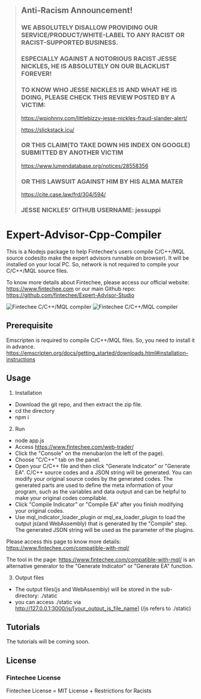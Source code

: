 > ## Anti-Racism Announcement!
> ### WE ABSOLUTELY DISALLOW PROVIDING OUR SERVICE/PRODUCT/WHITE-LABEL TO ANY RACIST OR RACIST-SUPPORTED BUSINESS.
> ### ESPECIALLY AGAINST A NOTORIOUS RACIST JESSE NICKLES, HE IS ABSOLUTELY ON OUR BLACKLIST FOREVER!
> ### TO KNOW WHO JESSE NICKLES IS AND WHAT HE IS DOING, PLEASE CHECK THIS REVIEW POSTED BY A VICTIM:
> https://wpjohnny.com/littlebizzy-jesse-nickles-fraud-slander-alert/
>
> https://slickstack.icu/
> ### OR THIS CLAIM(TO TAKE DOWN HIS INDEX ON GOOGLE) SUBMITTED BY ANOTHER VICTIM
> https://www.lumendatabase.org/notices/28558356
> ### OR THIS LAWSUIT AGAINST HIM BY HIS ALMA MATER
> https://cite.case.law/frd/304/594/
> ### JESSE NICKLES' GITHUB USERNAME: jessuppi

# Expert-Advisor-Cpp-Compiler

This is a Nodejs package to help Fintechee's users compile C/C++/MQL source codes(to make the expert advisors runnable on browser). It will be installed on your local PC. So, network is not required to compile your C/C++/MQL source files.

To know more details about Fintechee, please access our official website: https://www.fintechee.com or our main Github repo: https://github.com/fintechee/Expert-Advisor-Studio

![Fintechee C/C++/MQL compiler](https://github.com/fintechee/Expert-Advisor-Cpp-Compiler/blob/main/cpp.png)
![Fintechee C/C++/MQL compiler](https://raw.githubusercontent.com/fintechee/Expert-Advisor-Cpp-Compiler/main/cppcompiler.png)

## Prerequisite
Emscripten is required to compile C/C++/MQL files.
So, you need to install it in advance.
https://emscripten.org/docs/getting_started/downloads.html#installation-instructions

## Usage
1. Installation

- Download the git repo, and then extract the zip file.
- cd the directory
- npm i

2. Run

- node app.js
- Access https://www.fintechee.com/web-trader/
- Click the "Console" on the menubar(on the left of the page).
- Choose "C/C++" tab on the panel.
- Open your C/C++ file and then click "Generate Indicator" or "Generate EA". C/C++ source codes and a JSON string will be generated. You can modify your original source codes by the generated codes. The generated parts are used to define the meta information of your program, such as the variables and data output and can be helpful to make your original codes compilable.
- Click "Compile Indicator" or "Compile EA" after you finish modifying your original codes.
- Use mql_indicator_loader_plugin or mql_ea_loader_plugin to load the output js(and WebAssembly) that is generated by the "Compile" step. The generated JSON string will be used as the parameter of the plugins.

Please access this page to know more details: https://www.fintechee.com/compatible-with-mql/

The tool in the page: https://www.fintechee.com/compatible-with-mql/ is an alternative generator to the "Generate Indicator" or "Generate EA" function.

3. Output files

- The output files(js and WebAssembly) will be stored in the sub-directory: ./static
- you can access ./static via http://127.0.0.1:3000/js/[your_output_js_file_name] (/js refers to ./static)

## Tutorials
The tutorials will be coming soon.

## License

### Fintechee License

Fintechee License = MIT License + Restrictions for Racists
